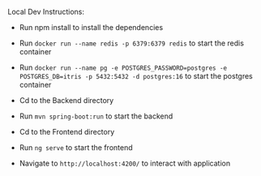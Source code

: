 Local Dev Instructions:
- Run npm install to install the dependencies
- Run `docker run --name redis -p 6379:6379 redis` to start the redis container
- Run `docker run --name pg -e POSTGRES_PASSWORD=postgres -e POSTGRES_DB=itris -p 5432:5432 -d postgres:16` to start the postgres container

- Cd to the Backend directory
- Run `mvn spring-boot:run` to start the backend

- Cd to the Frontend directory
- Run `ng serve` to start the frontend

- Navigate to `http://localhost:4200/` to interact with application